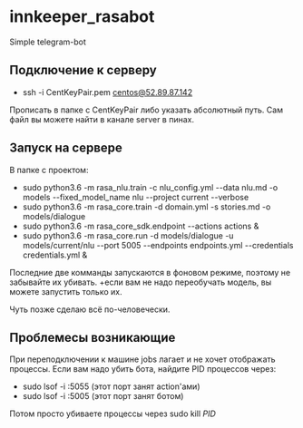 # innkeeper_rasabot
Simple telegram-bot

## Подключение к серверу

 - ssh -i CentKeyPair.pem centos@52.89.87.142

Прописать в папке с CentKeyPair либо указать абсолютный путь. Сам файл вы можете найти в канале server в пинах.

## Запуск на сервере
В папке с проектом:
 - sudo python3.6 -m rasa_nlu.train -c nlu_config.yml --data nlu.md -o models --fixed_model_name nlu --project current --verbose
 - sudo python3.6 -m rasa_core.train -d domain.yml -s stories.md -o models/dialogue
 - sudo python3.6 -m rasa_core_sdk.endpoint --actions actions &
 - sudo python3.6 -m rasa_core.run -d models/dialogue -u models/current/nlu --port 5005 --endpoints endpoints.yml --credentials credentials.yml &

Последние две комманды запускаются в фоновом режиме, поэтому не забывайте их убивать. +если вам не надо переобучать модель, вы можете запустить только их.

Чуть позже сделаю всё по-человечески.

## Проблемесы возникающие 

При переподключении к машине jobs лагает и не хочет отображать процессы. Если вам надо убить бота, найдите PID процессов через:

 - sudo lsof -i :5055 (этот порт занят action'ами)
 - sudo lsof -i :5005 (этот порт занят ботом)
 
 Потом просто убиваете процессы через sudo kill *PID*
